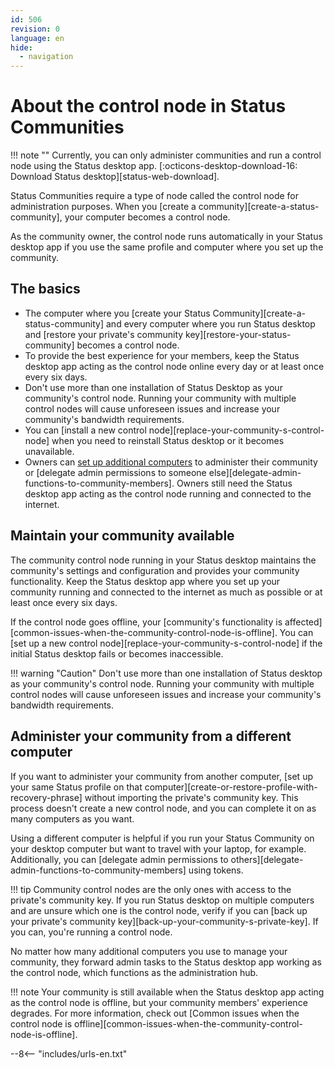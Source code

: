 ```yaml
---
id: 506
revision: 0
language: en
hide:
  - navigation
---
```


# About the control node in Status Communities

!!! note ""
    Currently, you can only administer communities and run a control node using the Status desktop app. [:octicons-desktop-download-16: Download Status desktop][status-web-download].

Status Communities require a type of node called the control node for administration purposes. When you [create a community][create-a-status-community], your computer becomes a control node.

As the community owner, the control node runs automatically in your Status desktop app if you use the same profile and computer where you set up the community.

## The basics

- The computer where you [create your Status Community][create-a-status-community] and every computer where you run Status desktop and [restore your private's community key][restore-your-status-community] becomes a control node.
- To provide the best experience for your members, keep the Status desktop app acting as the control node online every day or at least once every six days.
- Don't use more than one installation of Status Desktop as your community's control node. Running your community with multiple control nodes will cause unforeseen issues and increase your community's bandwidth requirements.
- You can [install a new control node][replace-your-community-s-control-node] when you need to reinstall Status desktop or it becomes unavailable.
- Owners can [set up additional computers](#administer-your-community-from-a-different-computer) to administer their community or [delegate admin permissions to someone else][delegate-admin-functions-to-community-members]. Owners still need the Status desktop app acting as the control node running and connected to the internet.

## Maintain your community available

The community control node running in your Status desktop maintains the community's settings and configuration and provides your community functionality. Keep the Status desktop app where you set up your community running and connected to the internet as much as possible or at least once every six days.

If the control node goes offline, your [community's functionality is affected][common-issues-when-the-community-control-node-is-offline]. You can [set up a new control node][replace-your-community-s-control-node] if the initial Status desktop fails or becomes inaccessible.

!!! warning "Caution"
    Don't use more than one installation of Status desktop as your community's control node. Running your community with multiple control nodes will cause unforeseen issues and increase your community's bandwidth requirements.

## Administer your community from a different computer

If you want to administer your community from another computer, [set up your same Status profile on that computer][create-or-restore-profile-with-recovery-phrase] without importing the private's community key. This process doesn't create a new control node, and you can complete it on as many computers as you want.

Using a different computer is helpful if you run your Status Community on your desktop computer but want to travel with your laptop, for example. Additionally, you can [delegate admin permissions to others][delegate-admin-functions-to-community-members] using tokens.

!!! tip
    Community control nodes are the only ones with access to the private's community key. If you run Status desktop on multiple computers and are unsure which one is the control node, verify if you can [back up your private's community key][back-up-your-community-s-private-key]. If you can, you're running a control node.

No matter how many additional computers you use to manage your community, they forward admin tasks to the Status desktop app working as the control node, which functions as the administration hub.

!!! note
    Your community is still available when the Status desktop app acting as the control node is offline, but your community members' experience degrades. For more information, check out [Common issues when the control node is offline][common-issues-when-the-community-control-node-is-offline].

--8<-- "includes/urls-en.txt"
